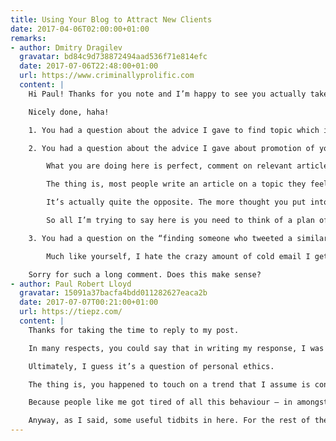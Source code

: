 ```yaml
---
title: Using Your Blog to Attract New Clients
date: 2017-04-06T02:00:00+01:00
remarks:
- author: Dmitry Dragilev
  gravatar: bd84c9d738872494aad536f71e814efc
  date: 2017-07-06T22:48:00+01:00
  url: https://www.criminallyprolific.com
  content: |
    Hi Paul! Thanks for you note and I’m happy to see you actually take the challenge, this is exactly the type of thing I was expecting you to do! Write about something you’re passionate about and engage in a dialog with folks by including your article as a relevant example!

    Nicely done, haha!

    1. You had a question about the advice I gave to find topic which is going to rank really well on Google and write something about it. The trick here is to first find a topic which you are passionate to write about and only after try to find what has already been covered and written about extensively and what hasn’t? All I am trying to tell you, write something unique which hasn’t been said before which you think is valuable to people. Don’t just write about something which has been talked to death already on every single blog. Make sense?

    2. You had a question about the advice I gave about promotion of your article. These tactics are meant to help you think of ways to gain traction for your article. I 100% agree with you that you should not do anything which seems disingenuous or fishy or spammy, the ideas I share are just tactics to inspire you to promote your article once you write it.

        What you are doing here is perfect, comment on relevant articles with your response, great way to get traffic back to your site and promote your blog.

        The thing is, most people write an article on a topic they feel very passionate about and forget about it. They don’t have any promotion strategy for the article and they think that the more articles they write the better traffic they’ll get on their blog.

        It’s actually quite the opposite. The more thought you put into writing the article and promoting it the more exposure you’ll get on your blog.

        So all I’m trying to say here is you need to think of a plan of how you will promote your article.

    3. You had a question on the “finding someone who tweeted a similar article and contacting them” advice. Again – you are not emailing them to ask for a backlink, what you’re doing is you’re starting up a discussion with them on Twitter or on their blog by reacting to their tweet with something complementary and possibly better which you have written. The idea is to get them to possibly promote your article by tweeting as well. And again, only do this if it feels genuine and makes sense. If you are actually referencing someone in your article it makes perfect sense to let them know and reach out to them.

        Much like yourself, I hate the crazy amount of cold email I get asking me to comment or promote someone’s articles. I’m not suggesting you spam a bunch of people with your article. I’m just suggesting you do what feels natural in terms of promotion, starting up conversations with relevant people who you mentioned in the article is a good way to do so.

    Sorry for such a long comment. Does this make sense?
- author: Paul Robert Lloyd
  gravatar: 15091a37bacfa4bdd011282627eaca2b
  date: 2017-07-07T00:21:00+01:00
  url: https://tiepz.com/
  content: |
    Thanks for taking the time to reply to my post.

    In many respects, you could say that in writing my response, I was following the spirit of what you are suggesting, if not the exact techniques!

    Ultimately, I guess it’s a question of personal ethics.

    The thing is, you happened to touch on a trend that I assume is considered best practice for getting inbound links. It used to be the case that people would be encouraged to write comments on blog posts, feigning interest and then linking to an article on your own site.

    Because people like me got tired of all this behaviour – in amongst the lower grade spam – and turned off comments, the advice now appears to engage with site authors over email, i.e. “I noticed a typo on one of your articles”, or “I just shared an article you wrote” and after a few messages, ask for a link to be added. It’s actually hilarious the lengths people will go to now to get a link added!! It seemed like your article was basically offering the same advice. If that’s not the case, regardless, I’m afraid it will soon become ineffective because people will again get tired of entertaining these methods. Make sense?

    Anyway, as I said, some useful tidbits in here. For the rest of the advice, I’d just edge closer to being less interested in looking for Google-juice as an outcome, and more focused on building lasting relationships based on shared interests. That way, the links will flow naturally.
---
```

